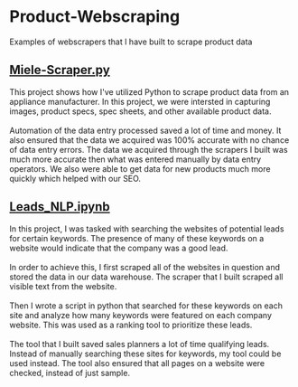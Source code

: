 # Product-Webscraping
Examples of webscrapers that I have built to scrape product data
<br>
## [Miele-Scraper.py](https://github.com/rhalemsc/Product-Webscraping/blob/main/Miele-Scraper.py)
This project shows how I've utilized Python to scrape product data from an appliance manufacturer. In this project, we were intersted in capturing images, product specs, spec sheets, and other available product data.<br><br>
Automation of the data entry processed saved a lot of time and money. It also ensured that the data we acquired was 100% accurate with no chance of data entry errors. The data we acquired through the scrapers I built was much more accurate then what was entered manually by data entry operators. We also were able to get data for new products much more quickly which helped with our SEO.

## [Leads_NLP.ipynb](https://github.com/rhalemsc/Product-Webscraping/blob/main/Leads_NLP.ipynb)
In this project, I was tasked with searching the websites of potential leads for certain keywords. The presence of many of these keywords on a website would indicate that the company was a good lead.<br><br>
In order to achieve this, I first scraped all of the websites in question and stored the data in our data warehouse. The scraper that I built scraped all visible text from the website.<br><br>
Then I wrote a script in python that searched for these keywords on each site and analyze how many keywords were featured on each company website. This was used as a ranking tool to prioritize these leads.<br><br>
The tool that I built saved sales planners a lot of time qualifying leads. Instead of manually searching these sites for keywords, my tool could be used instead. The tool also ensured that all pages on a website were checked, instead of just sample.
